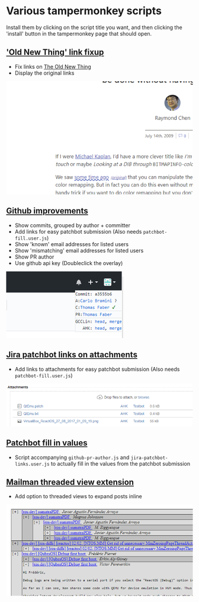 # Various tampermonkey scripts

Install them by clicking on the script title you want, and then clicking the 'install' button in the tampermonkey page that should open.

## ['Old New Thing' link fixup](../../raw/master/old-new-thing.user.js)
* Fix links on [The Old New Thing](https://devblogs.microsoft.com/oldnewthing/)
* Display the original links

![Example](https://raw.githubusercontent.com/learn-more/tampermonkey/master/img/old-new-thing.png "Example")


## [Github improvements](../../raw/master/github-pr-author.user.js)

* Show commits, grouped by author + committer
* Add links for easy patchbot submission (Also needs `patchbot-fill.user.js`)
* Show 'known' email addresses for listed users
* Show 'mismatching' email addresses for listed users
* Show PR author
* Use github api key (Doubleclick the overlay)

![Example](https://raw.githubusercontent.com/learn-more/tampermonkey/master/img/github-pr-author.png "Example")


## [Jira patchbot links on attachments](../../raw/master/jira-patchbot-links.user.js)

* Add links to attachments for easy patchbot submission (Also needs `patchbot-fill.user.js`)

![Example](https://raw.githubusercontent.com/learn-more/tampermonkey/master/img/jira-patchbot-links.png "Example")


## [Patchbot fill in values](../../raw/master/patchbot-fill.user.js)

* Script accompanying `github-pr-author.js` and `jira-patchbot-links.user.js` to actually fill in the values from the patchbot submission


## [Mailman threaded view extension](../../raw/master/mailman-inline.user.js)

* Add option to threaded views to expand posts inline

![Example](https://raw.githubusercontent.com/learn-more/tampermonkey/master/img/mailman-inline.png "Example")
